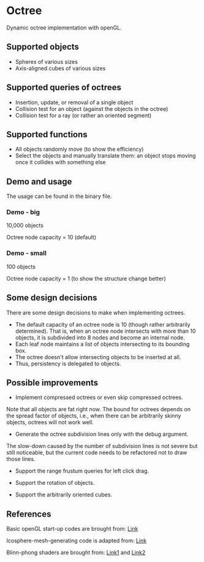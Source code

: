 # Octree

Dynamic octree implementation with openGL.

## Supported objects
- Spheres of various sizes
- Axis-aligned cubes of various sizes

## Supported queries of octrees
- Insertion, update, or removal of a single object
- Collision test for an object (against the objects in the octree)
- Collision test for a ray (or rather an oriented segment)

## Supported functions
- All objects randomly move (to show the efficiency)
- Select the objects and manually translate them: an object stops moving once it collides with something else

## Demo and usage
The usage can be found in the binary file.

### Demo - big
10,000 objects

Octree node capacity = 10 (default)

### Demo - small
100 objects

Octree node capacity = 1 (to show the structure change better)

## Some design decisions
There are some design decisions to make when implementing octrees.
- The default capacity of an octree node is 10 (though rather arbitrarily determined). That is, when an octree node intersects with more than 10 objects, it is subdivided into 8 nodes and become an internal node.
- Each leaf node maintains a list of objects intersecting to its bounding box.
- The octree doesn't allow intersecting objects to be inserted at all.
- Thus, persistency is delegated to objects.

## Possible improvements

- Implement compressed octrees or even skip compressed octrees.

Note that all objects are fat right now. The bound for octrees depends on the spread factor of objects, i.e., when there can be arbitrarily skinny objects, octrees will not work well.

- Generate the octree subdivision lines only with the debug argument.

The slow-down caused by the number of subdivision lines is not severe but still noticeable, but the current code needs to be refactored not to draw those lines.

- Support the range frustum queries for left click drag.

- Support the rotation of objects.

- Support the arbitrarily oriented cubes.


## References

Basic openGL start-up codes are brought from: [Link][opengl]

[opengl]: http://www.opengl-tutorial.org/

Icosphere-mesh-generating code is adapted from: [Link][songho]

[songho]: http://www.songho.ca/opengl/gl_sphere.html#icosphere

Blinn-phong shaders are brought from: [Link1][phong] and [Link2][blinn]

[phong]: http://www.cs.toronto.edu/~jacobson/phong-demo/

[blinn]: https://en.wikipedia.org/wiki/Blinn%E2%80%93Phong_reflection_model#OpenGL_Shading_Language_code_sample